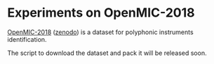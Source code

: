 # Experiments on OpenMIC-2018

[OpenMIC-2018](https://github.com/cosmir/openmic-2018) ([zenodo](https://zenodo.org/record/1432913#.W6dPeJNKjOR)) is a dataset for polyphonic instruments identification.

The script to download the dataset and pack it will be released soon.